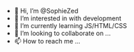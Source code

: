- 👋 Hi, I’m @SophieZed
- 👀 I’m interested in with development
- 🌱 I’m currently learning JS/HTML/CSS
- 💞️ I’m looking to collaborate on ...
- 📫 How to reach me ...

<!---
SophieZed/SophieZed is a ✨ special ✨ repository because its `README.md` (this file) appears on your GitHub profile.
You can click the Preview link to take a look at your changes.
--->

